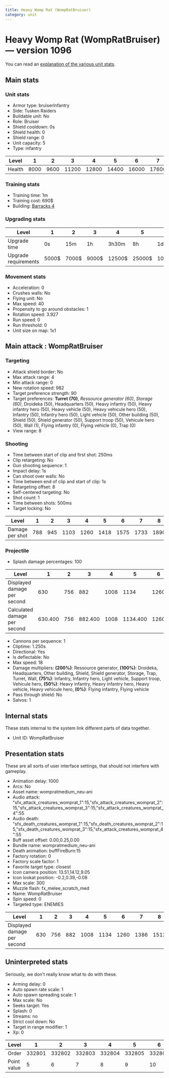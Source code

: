 ```yaml
---
title: Heavy Womp Rat (WompRatBruiser)
category: unit
---
```


# Heavy Womp Rat (WompRatBruiser) — version 1096

You can read an [explanation  of the various unit stats](unitexplained.md).

## Main stats

### Unit stats

  * Armor type: bruiserInfantry
  * Side: Tusken Raiders
  * Buildable unit: No
  * Role: Bruiser
  * Shield cooldown: 0s
  * Shield health: 0
  * Shield range: 0
  * Unit capacity: 5
  * Type: infantry

|Level |1   |2   |3    |4    |5    |6    |7    |8    |9    |10   |
|------|----|----|-----|-----|-----|-----|-----|-----|-----|-----|
|Health|8000|9600|11200|12800|14400|16000|17600|19200|20800|24000|


### Training stats

  * Training time: 1m
  * Training cost: 690$
  * Building: [Barracks 4](smugglerBarracks.html)

### Upgrading stats

|Level               |1    |2    |3    |4     |5     |6      |7      |8      |9       |10      |
|--------------------|-----|-----|-----|------|------|-------|-------|-------|--------|--------|
|Upgrade time        |0s   |15m  |1h   |3h30m |8h    |1d     |2d     |3d12h  |5d      |1w1d    |
|Upgrade requirements|5000$|7000$|9000$|12500$|25000$|100000$|160000$|320000$|1000000$|1750000$|


### Movement stats

  * Acceleration: 0
  * Crushes walls: No
  * Flying unit: No
  * Max speed: 40
  * Propensity to go around obstacles: 1
  * Rotation speed: 3.927
  * Run speed: 0
  * Run threshold: 0
  * Unit size on map: 1x1

## Main attack : WompRatBruiser

### Targeting

  * Attack shield border: No
  * Max attack range: 4
  * Min attack range: 0
  * New rotation speed: 982
  * Target preference strength: 90
  * Target preferences: **Turret (70)**, _Ressource generator (60)_, _Storage (60)_, Droideka (50), Headquarters (50), Heavy infantry (50), Heavy infantry hero (50), Heavy vehicle (50), Heavy vehicule hero (50), Infantry (50), Infantry hero (50), Light vehicle (50), Other building (50), Shield (50), Shield generator (50), Support troop (50), Vehicule hero (50), Wall (1), Flying infantry (0), Flying vehicle (0), Trap (0)
  * View range: 8

### Shooting

  * Time between start of clip and first shot: 250ms
  * Clip retargeting: No
  * Gun shooting sequence: 1
  * Impact delay: 1s
  * Can shoot over walls: No
  * Time between end of clip and start of clip: 1s
  * Retargeting offset: 8
  * Self-centered targeting: No
  * Shot count: 1
  * Time between shots: 500ms
  * Target locking: No

|Level          |1  |2  |3   |4   |5   |6   |7   |8   |9   |10  |
|---------------|---|---|----|----|----|----|----|----|----|----|
|Damage per shot|788|945|1103|1260|1418|1575|1733|1890|2048|2363|


### Projectile

  * Splash damage percentages: 100

|Level                       |1      |2  |3      |4   |5       |6   |7       |8   |9       |10      |
|----------------------------|-------|---|-------|----|--------|----|--------|----|--------|--------|
|Displayed damage per second |630    |756|882    |1008|1134    |1260|1386    |1512|1638    |1890    |
|Calculated damage per second|630.400|756|882.400|1008|1134.400|1260|1386.400|1512|1638.400|1890.400|


  * Cannons per sequence: 1
  * Cliptime: 1.250s
  * Directional: Yes
  * Is deflectable: No
  * Max speed: 18
  * Damage multipliers: **(200%)**: Ressource generator, **(100%)**: Droideka, Headquarters, Other building, Shield, Shield generator, Storage, Trap, Turret, Wall, **(75%)**: Infantry, Infantry hero, Light vehicle, Support troop, Vehicule hero, **(50%)**: Heavy infantry, Heavy infantry hero, Heavy vehicle, Heavy vehicule hero, **(0%)**: Flying infantry, Flying vehicle
  * Pass through shield: No
  * Salvos: 1

## Internal stats

These stats internal to the system link different parts of data together.

  * Unit ID: WompRatBruiser

## Presentation stats

These are all sorts of user interface settings, that should not interfere with gameplay.

  * Animation delay: 1000
  * Arcs: No
  * Asset name: wompratmedium_neu-ani
  * Audio attack: "sfx_attack_creatures_womprat_1":15,"sfx_attack_creatures_womprat_2":15,"sfx_attack_creatures_womprat_3":15,"sfx_attack_creatures_womprat_4":55
  * Audio death: "sfx_death_creatures_womprat_1":15,"sfx_death_creatures_womprat_2":15,"sfx_death_creatures_womprat_3":15,"sfx_attack_creatures_womprat_4":55
  * Buff asset offset: 0.00,0.25,0.00
  * Bundle name: wompratmedium_neu-ani
  * Death animation: buffFireBurn:15
  * Factory rotation: 0
  * Factory scale factor: 1
  * Favorite target type: closest
  * Icon camera position: 13.51,14.12,9.05
  * Icon lookat position: -0.2,0.39,-0.08
  * Max scale: 300
  * Muzzle flash: fx_melee_scratch_med
  * Name: WompRatBruiser
  * Spin speed: 0
  * Targeted type: ENEMIES

|Level                      |1  |2  |3  |4   |5   |6   |7   |8   |9   |10  |
|---------------------------|---|---|---|----|----|----|----|----|----|----|
|Displayed damage per second|630|756|882|1008|1134|1260|1386|1512|1638|1890|


## Uninterpreted stats

Seriously, we don't really know what to do with these.

  * Arming delay: 0
  * Auto spawn rate scale: 1
  * Auto spawn spreading scale: 1
  * Max scale: No
  * Seeks target: Yes
  * Splash: 0
  * Streams: no
  * Strict cool down: No
  * Target in range modifier: 1
  * Xp: 0

|Level      |1     |2     |3     |4     |5     |6     |7     |8     |9     |10    |
|-----------|------|------|------|------|------|------|------|------|------|------|
|Order      |332801|332802|332803|332804|332805|332806|332807|332808|332809|332810|
|Point value|5     |6     |7     |8     |9     |10    |11    |12    |13    |15    |


